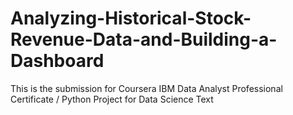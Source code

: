 # Analyzing-Historical-Stock-Revenue-Data-and-Building-a-Dashboard
This is the submission for Coursera IBM Data Analyst Professional Certificate / Python Project for Data Science
Text
